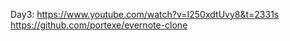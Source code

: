 Day3: https://www.youtube.com/watch?v=I250xdtUvy8&t=2331s
https://github.com/portexe/evernote-clone

